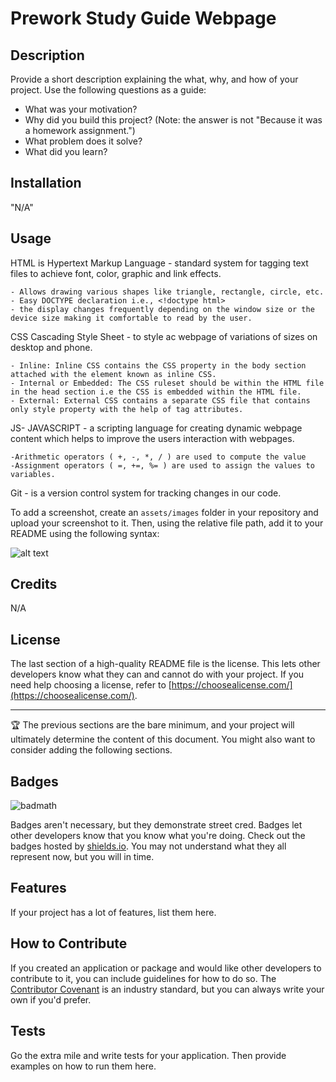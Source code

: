 # Prework Study Guide Webpage

## Description

Provide a short description explaining the what, why, and how of your project. Use the following questions as a guide:

- What was your motivation?
- Why did you build this project? (Note: the answer is not "Because it was a homework assignment.")
- What problem does it solve?
- What did you learn?

## Installation

"N/A"

## Usage

HTML is Hypertext Markup Language - standard system for tagging text files to achieve font, color, graphic and link effects.

    - Allows drawing various shapes like triangle, rectangle, circle, etc.
    - Easy DOCTYPE declaration i.e., <!doctype html>
    - the display changes frequently depending on the window size or the device size making it comfortable to read by the user.

CSS Cascading Style Sheet - to style ac webpage of variations of sizes on desktop and phone.

    - Inline: Inline CSS contains the CSS property in the body section attached with the element known as inline CSS.
    - Internal or Embedded: The CSS ruleset should be within the HTML file in the head section i.e the CSS is embedded within the HTML file.
    - External: External CSS contains a separate CSS file that contains only style property with the help of tag attributes.

JS- JAVASCRIPT - a scripting language for creating dynamic webpage content which helps to improve the users interaction with webpages.

    -Arithmetic operators ( +, -, *, / ) are used to compute the value
    -Assignment operators ( =, +=, %= ) are used to assign the values to variables.

Git - is a version control system for tracking changes in our code.

To add a screenshot, create an `assets/images` folder in your repository and upload your screenshot to it. Then, using the relative file path, add it to your README using the following syntax:

![alt text](assets/images/screenshot.png)

## Credits

N/A

## License

The last section of a high-quality README file is the license. This lets other developers know what they can and cannot do with your project. If you need help choosing a license, refer to [https://choosealicense.com/](https://choosealicense.com/).

---

🏆 The previous sections are the bare minimum, and your project will ultimately determine the content of this document. You might also want to consider adding the following sections.

## Badges

![badmath](https://img.shields.io/github/languages/top/nielsenjared/badmath)

Badges aren't necessary, but they demonstrate street cred. Badges let other developers know that you know what you're doing. Check out the badges hosted by [shields.io](https://shields.io/). You may not understand what they all represent now, but you will in time.

## Features

If your project has a lot of features, list them here.

## How to Contribute

If you created an application or package and would like other developers to contribute to it, you can include guidelines for how to do so. The [Contributor Covenant](https://www.contributor-covenant.org/) is an industry standard, but you can always write your own if you'd prefer.

## Tests

Go the extra mile and write tests for your application. Then provide examples on how to run them here.
